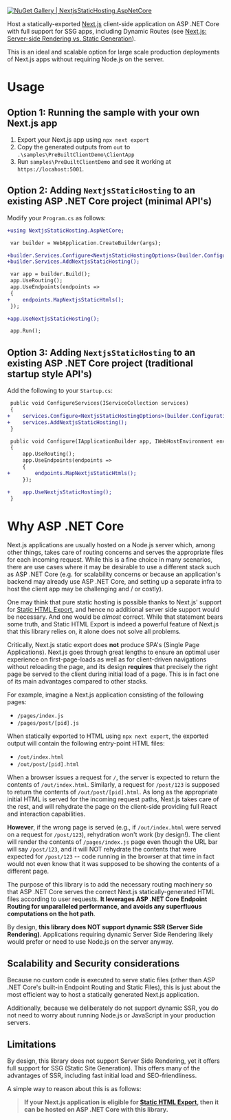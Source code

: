 [![NuGet Gallery | NextjsStaticHosting.AspNetCore](https://img.shields.io/nuget/v/NextjsStaticHosting.AspNetCore?style=plastic)](https://www.nuget.org/packages/NextjsStaticHosting.AspNetCore)

Host a statically-exported [Next.js](https://nextjs.org/) client-side application on ASP .NET Core
with full support for SSG apps, including Dynamic Routes
(see [Next.js: Server-side Rendering vs. Static Generation](https://vercel.com/blog/nextjs-server-side-rendering-vs-static-generation)).

This is an ideal and scalable option for large scale production deployments of Next.js apps without requiring Node.js on the server.

# Usage

## Option 1: Running the sample with your own Next.js app

1. Export your Next.js app using `npx next export`
2. Copy the generated outputs from `out` to `.\samples\PreBuiltClientDemo\ClientApp`
3. Run `samples\PreBuiltClientDemo` and see it working at `https://locahost:5001`.


## Option 2: Adding `NextjsStaticHosting` to an existing ASP .NET Core project (minimal API's)

Modify your `Program.cs` as follows:

```diff
+using NextjsStaticHosting.AspNetCore;

 var builder = WebApplication.CreateBuilder(args);

+builder.Services.Configure<NextjsStaticHostingOptions>(builder.Configuration.GetSection("NextjsStaticHosting"));
+builder.Services.AddNextjsStaticHosting();

 var app = builder.Build();
 app.UseRouting();
 app.UseEndpoints(endpoints =>
 {
+    endpoints.MapNextjsStaticHtmls();
 });

+app.UseNextjsStaticHosting();

 app.Run();
```


## Option 3: Adding `NextjsStaticHosting` to an existing ASP .NET Core project (traditional startup style API's)

Add the following to your `Startup.cs`:

```diff
 public void ConfigureServices(IServiceCollection services)
 {
+    services.Configure<NextjsStaticHostingOptions>(builder.Configuration.GetSection("NextjsStaticHosting"));
+    services.AddNextjsStaticHosting();
 }

 public void Configure(IApplicationBuilder app, IWebHostEnvironment env)
 {
     app.UseRouting();
     app.UseEndpoints(endpoints =>
     {
+        endpoints.MapNextjsStaticHtmls();
     });

+    app.UseNextjsStaticHosting();
 }
```

# Why ASP .NET Core

Next.js applications are usually hosted on a Node.js server which, among other things, takes care of routing concerns and serves the appropriate files for each incoming request. While this is a fine choice in many scenarios, there are use cases where it may be desirable to use a different stack such as ASP .NET Core (e.g. for scalability concerns or because an application's backend may already use ASP .NET Core, and setting up a separate infra to host the client app may be challenging and / or costly).

One may think that pure static hosting is possible thanks to Next.js' support for [Static HTML Export](https://nextjs.org/docs/advanced-features/static-html-export), and hence no additional server side support would be necessary. And one would be *almost* correct. While that statement bears some truth, and Static HTML Export is indeed a powerful feature of Next.js that this library relies on, it alone does not solve all problems.

Critically, Next.js static export does **not** produce SPA's (Single Page Applications). Next.js goes through great lengths to ensure an optimal user experience on first-page-loads as well as for client-driven navigations without reloading the page, and its design **requires** that precisely the right page be served to the client during initial load of a page. This is in fact one of its main advantages compared to other stacks.

For example, imagine a Next.js application consisting of the following pages:

* `/pages/index.js`
* `/pages/post/[pid].js`

When statically exported to HTML using `npx next export`, the exported output will contain the following entry-point HTML files:

* `/out/index.html`
* `/out/post/[pid].html`

When a browser issues a request for `/`, the server is expected to return the contents of `/out/index.html`. Similarly, a request for `/post/123` is supposed to return the contents of `/out/post/[pid].html`. As long as the appropriate initial HTML is served for the incoming request paths, Next.js takes care of the rest, and will rehydrate the page on the client-side providing full React and interaction capabilities.

**However**, if the wrong page is served (e.g., if `/out/index.html` were served on a request for `/post/123`), rehydration won't work (by design!). The client will render the contents of `/pages/index.js` page even though the URL bar will say `/post/123`, and it will NOT rehydrate the contents that were expected for `/post/123` -- code running in the browser at that time in fact would not even know that it was supposed to be showing the contents of a different page.

The purpose of this library is to add the necessary routing machinery so that ASP .NET Core serves the correct Next.js statically-generated HTML files according to user requests. **It leverages ASP .NET Core Endpoint Routing for unparalleled performance, and avoids any superfluous computations on the hot path**.

By design, **this library does NOT support dynamic SSR (Server Side Rendering)**. Applications requiring dynamic Server Side Rendering likely would prefer or need to use Node.js on the server anyway.


## Scalability and Security considerations

Because no custom code is executed to serve static files (other than ASP .NET Core's built-in Endpoint Routing and Static Files), this is just about the most efficient way to host a statically generated Next.js application.

Additionally, because we deliberately do not support dynamic SSR, you do not need to worry about running Node.js or JavaScript in your production servers.


## Limitations

By design, this library does not support Server Side Rendering, yet it offers full support for SSG (Static Site Generation). This offers many of the advantages of SSR, including fast initial load and SEO-friendliness.

A simple way to reason about this is as follows:

> **If your Next.js application is eligible for [Static HTML Export](https://nextjs.org/docs/advanced-features/static-html-export), then it can be hosted on ASP .NET Core with this library.**

